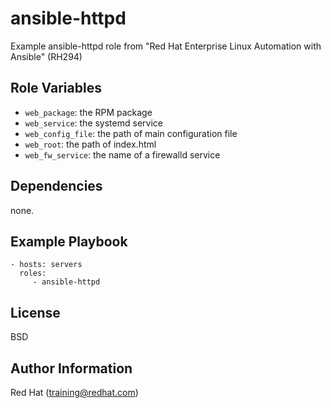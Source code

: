 ansible-httpd
=========

Example ansible-httpd role from "Red Hat Enterprise Linux Automation with Ansible" (RH294)

Role Variables
--------------
* `web_package`: the RPM package
* `web_service`: the systemd service
* `web_config_file`: the path of main configuration file
* `web_root`: the path of index.html
* `web_fw_service`: the name of a firewalld service

Dependencies
------------
none.

Example Playbook
----------------

    - hosts: servers
      roles:
         - ansible-httpd

License
-------

BSD

Author Information
------------------
Red Hat (training@redhat.com)
